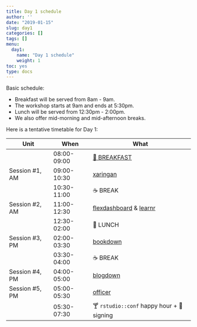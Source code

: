 ```yaml
---
title: Day 1 schedule
author: ''
date: "2019-01-15"
slug: day1
categories: []
tags: []
menu:
  day1:
    name: "Day 1 schedule"
    weight: 1
toc: yes
type: docs
---
```


Basic schedule:

- Breakfast will be served from 8am - 9am. 
- The workshop starts at 9am and ends at 5:30pm.
- Lunch will be served from 12:30pm - 2:00pm.
- We also offer mid-morning and mid-afternoon breaks.

Here is a tentative timetable for Day 1:

| Unit          | When          | What   |
|---------------|---------------|--------|
|                | 08:00-09:00   |[:doughnut: BREAKFAST](day1-am)|
| Session #1, AM  | 09:00-10:30   |[xaringan](xaringan)|
|               | 10:30-11:00 |:coffee: BREAK   |
| Session #2, AM  | 11:00-12:30 |[flexdashboard](flexdashboard) & [learnr](learnr)|
|               | 12:30-02:00  |:fork_and_knife: LUNCH |
| Session #3, PM  | 02:00-03:30   |[bookdown](bookdown) |
|              | 03:30-04:00   |:coffee: BREAK   |
| Session #4, PM   | 04:00-05:00   |[blogdown](blogdown) |
| Session #5, PM  | 05:00-05:30  |[officer](https://rpodcast.github.io/officer-advrmarkdown) |
|                 | 05:30-07:30   |:cocktail: `rstudio::conf` happy hour + :book: signing|
